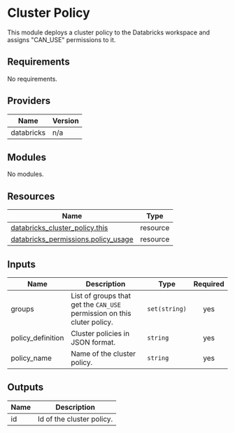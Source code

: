 # Cluster Policy

This module deploys a cluster policy to the Databricks workspace and assigns "CAN\_USE" permissions to it.

## Requirements

No requirements.

## Providers

| Name | Version |
|------|---------|
| databricks | n/a |

## Modules

No modules.

## Resources

| Name | Type |
|------|------|
| [databricks_cluster_policy.this](https://registry.terraform.io/providers/databricks/databricks/latest/docs/resources/cluster_policy) | resource |
| [databricks_permissions.policy_usage](https://registry.terraform.io/providers/databricks/databricks/latest/docs/resources/permissions) | resource |

## Inputs

| Name | Description | Type | Required |
|------|-------------|------|:--------:|
| groups | List of groups that get the `CAN_USE` permission on this cluter policy. | `set(string)` | yes |
| policy\_definition | Cluster policies in JSON format. | `string` | yes |
| policy\_name | Name of the cluster policy. | `string` | yes |

## Outputs

| Name | Description |
|------|-------------|
| id | Id of the cluster policy. |
